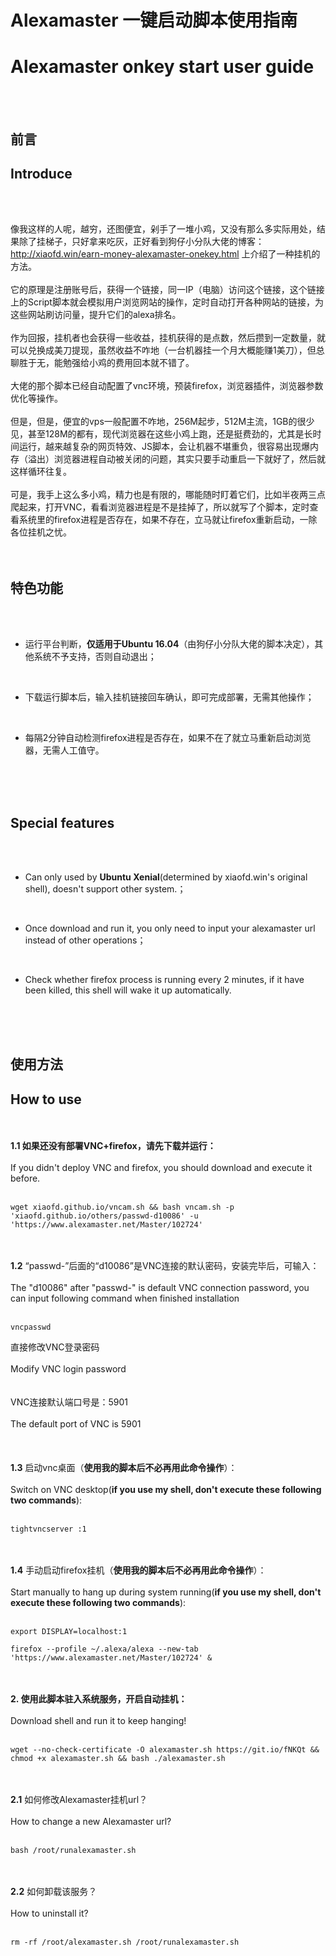 # Alexamaster 一键启动脚本使用指南
# Alexamaster onkey start user guide
<br />
<br />

## 前言
## Introduce
<br />
<br />

像我这样的人呢，越穷，还图便宜，剁手了一堆小鸡，又没有那么多实际用处，结果除了挂梯子，只好拿来吃灰，正好看到狗仔小分队大佬的博客：http://xiaofd.win/earn-money-alexamaster-onekey.html 上介绍了一种挂机的方法。
<br />
<br />
它的原理是注册账号后，获得一个链接，同一IP（电脑）访问这个链接，这个链接上的Script脚本就会模拟用户浏览网站的操作，定时自动打开各种网站的链接，为这些网站刷访问量，提升它们的alexa排名。
<br />
<br />
作为回报，挂机者也会获得一些收益，挂机获得的是点数，然后攒到一定数量，就可以兑换成美刀提现，虽然收益不咋地（一台机器挂一个月大概能赚1美刀），但总聊胜于无，能勉强给小鸡的费用回本就不错了。
<br />
<br />
大佬的那个脚本已经自动配置了vnc环境，预装firefox，浏览器插件，浏览器参数优化等操作。
<br />
<br />
但是，但是，便宜的vps一般配置不咋地，256M起步，512M主流，1GB的很少见，甚至128M的都有，现代浏览器在这些小鸡上跑，还是挺费劲的，尤其是长时间运行，越来越复杂的网页特效、JS脚本，会让机器不堪重负，很容易出现爆内存（溢出）浏览器进程自动被关闭的问题，其实只要手动重启一下就好了，然后就这样循环往复。
<br />
<br />
可是，我手上这么多小鸡，精力也是有限的，哪能随时盯着它们，比如半夜两三点爬起来，打开VNC，看看浏览器进程是不是挂掉了，所以就写了个脚本，定时查看系统里的firefox进程是否存在，如果不存在，立马就让firefox重新启动，一除各位挂机之忧。
<br />
<br />
<br />

## 特色功能
<br />
<br />

- 运行平台判断，<b>仅适用于Ubuntu 16.04</b>（由狗仔小分队大佬的脚本决定），其他系统不予支持，否则自动退出；

<br />

- 下载运行脚本后，输入挂机链接回车确认，即可完成部署，无需其他操作；
<br />

- 每隔2分钟自动检测firefox进程是否存在，如果不在了就立马重新启动浏览器，无需人工值守。
<br />
<br />
<br />

## Special features
<br />
<br />

- Can only used by <b>Ubuntu Xenial</b>(determined by xiaofd.win's original shell), doesn't support other system.；
<br />

- Once download and run it, you only need to input your alexamaster url instead of other operations；
<br />

- Check whether firefox process is running every 2 minutes, if it have been killed, this shell will wake it up automatically.
<br />
<br />
<br />

## 使用方法
## How to use
<br />
<br />
<b>1.1 如果还没有部署VNC+firefox，请先下载并运行：</b>
<br />
<br />
If you didn't deploy VNC and firefox, you should download and execute it before.
<br />
<br />
<pre><code>wget xiaofd.github.io/vncam.sh && bash vncam.sh -p 'xiaofd.github.io/others/passwd-d10086' -u 'https://www.alexamaster.net/Master/102724'</code></pre>
<br />
<br />
<b>1.2</b> “passwd-”后面的“d10086”是VNC连接的默认密码，安装完毕后，可输入：
<br />
<br />
The "d10086" after "passwd-" is default VNC connection password, you can input following command when finished installation
<br />
<br />
<pre><code>vncpasswd</code></pre>
直接修改VNC登录密码
<br />
<br />
Modify VNC login password
<br />
<br />
<br />
VNC连接默认端口号是：5901
<br />
<br />
The default port of VNC is 5901
<br />
<br />
<br />
<br />
<b>1.3</b> 启动vnc桌面（<b>使用我的脚本后不必再用此命令操作</b>）：
<br />
<br />
Switch on VNC desktop(<b>if you use my shell, don't execute these following two commands</b>):
<br />
<br />
<pre><code>tightvncserver :1</code></pre>
<br />
<br />
<b>1.4</b> 手动启动firefox挂机（<b>使用我的脚本后不必再用此命令操作</b>）：
<br />
<br />
Start manually to hang up during system running(<b>if you use my shell, don't execute these following two commands</b>):
<br />
<br />
<pre><code>export DISPLAY=localhost:1</code></pre>
<pre><code>firefox --profile ~/.alexa/alexa --new-tab 'https://www.alexamaster.net/Master/102724' &</code></pre>
<br />
<br />
<b>2. 使用此脚本驻入系统服务，开启自动挂机：</b>
<br />
<br />
Download shell and run it to keep hanging!
<br />
<br />
<pre><code>wget --no-check-certificate -O alexamaster.sh https://git.io/fNKQt && chmod +x alexamaster.sh && bash ./alexamaster.sh</code></pre>
<br />
<br />
<b>2.1</b> 如何修改Alexamaster挂机url？
<br />
<br />
How to change a new Alexamaster url?
<br />
<br />
<pre><code>bash /root/runalexamaster.sh</code></pre>
<br />
<br />
<b>2.2</b> 如何卸载该服务？
<br />
<br />
How to uninstall it?
<br />
<br />
<pre><code>rm -rf /root/alexamaster.sh /root/runalexamaster.sh</code></pre>
<br />
<br />
